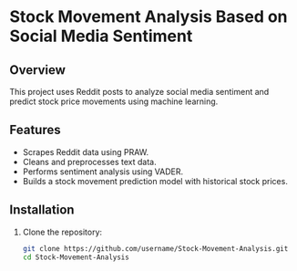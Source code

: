 # Stock Movement Analysis Based on Social Media Sentiment

## Overview
This project uses Reddit posts to analyze social media sentiment and predict stock price movements using machine learning.

## Features
- Scrapes Reddit data using PRAW.
- Cleans and preprocesses text data.
- Performs sentiment analysis using VADER.
- Builds a stock movement prediction model with historical stock prices.

## Installation
1. Clone the repository:
   ```bash
   git clone https://github.com/username/Stock-Movement-Analysis.git
   cd Stock-Movement-Analysis
